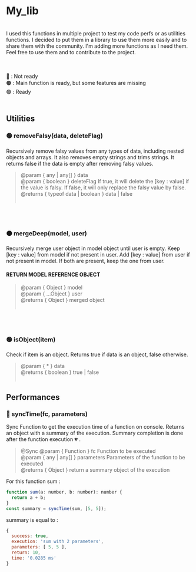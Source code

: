 # My_lib

<br>
I used this functions in multiple project to test my code perfs or as utilities functions. I decided to put them in a library to use them more easily and to share them with the community. I'm adding more functions as I need them. Feel free to use them and to contribute to the project. <br>
<br><br>

🔴 : Not ready<br>
🟠 : Main function is ready, but some features are missing<br>
🟢 : Ready<br><br>

## Utilities

 <h3>🟢 removeFalsy(data, deleteFlag)</h3>
Recursively remove falsy values from any types of data, including nested objects and arrays. It also removes empty strings and trims strings. It returns false if the data is empty after removing falsy values.

> @param { any | any[] } data<br>
> @param { boolean } deleteFlag If true, it will delete the [key : value] if the value is falsy. If false, it will only replace the falsy value by false.<br>
> @returns { typeof data | boolean } data | false<br><br>

<br><br>
<h3>🟠 mergeDeep(model, user)</h3>
Recursively merge user object in model object until user is empty. Keep [key : value] from model if not present in user. Add [key : value] from user if not present in model. If both are present, keep the one from user. <br>
<h4>RETURN MODEL REFERENCE OBJECT</h4>

> @param { Object } model<br>
> @param { ...Object } user<br>
> @returns { Object } merged object<br><br>

<br><br>
<h3>🟢 isObject(item)</h3>
Check if item is an object. Returns true if data is an object, false otherwise.

> @param { \* } data<br>
> @returns { boolean } true | false<br><br>

## Performances

<h3>🔴 syncTime(fc, parameters)</h3>
Sync Function to get the execution time of a function on console. Returns an object with a summary of the execution. Summary completion is done after the function execution 💔 . <br>

> @Sync
> @param { Function } fc Function to be executed<br>
> @param { any | any[] } parameters Parameters of the function to be executed<br>
> @returns { Object } return a summary object of the execution<br>

For this function sum :

```javascript
function sum(a: number, b: number): number {
  return a + b;
}
const summary = syncTime(sum, [5, 5]);
```

summary is equal to :

```javascript
{
  success: true,
  execution: 'sum with 2 parameters',
  parameters: [ 5, 5 ],
  return: 10,
  time: '0.0285 ms'
}
```
<br><br>